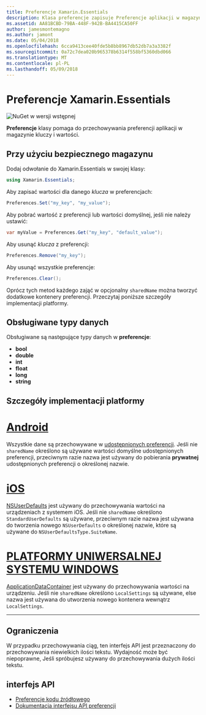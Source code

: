```yaml
---
title: Preferencje Xamarin.Essentials
description: Klasa preferencje zapisuje Preferencje aplikacji w magazynie kluczy i wartości.
ms.assetid: AA81BCBD-79BA-448F-942B-BA4415CA50FF
author: jamesmontemagno
ms.author: jamont
ms.date: 05/04/2018
ms.openlocfilehash: 6cca9413cee40fde5b8bb8967db52db7a3a3382f
ms.sourcegitcommit: 0a72c7dea020b965378b6314f558bf5360dbd066
ms.translationtype: MT
ms.contentlocale: pl-PL
ms.lasthandoff: 05/09/2018
---
```

# <a name="xamarinessentials-preferences"></a>Preferencje Xamarin.Essentials

![NuGet w wersji wstępnej](~/media/shared/pre-release.png)

**Preferencje** klasy pomaga do przechowywania preferencji aplikacji w magazynie kluczy i wartości.

## <a name="using-secure-storage"></a>Przy użyciu bezpiecznego magazynu

Dodaj odwołanie do Xamarin.Essentials w swojej klasy:

```csharp
using Xamarin.Essentials;
```

Aby zapisać wartości dla danego _klucza_ w preferencjach:

```csharp
Preferences.Set("my_key", "my_value");
```

Aby pobrać wartość z preferencji lub wartości domyślnej, jeśli nie należy ustawić:

```csharp
var myValue = Preferences.Get("my_key", "default_value");
```

Aby usunąć _klucza_ z preferencji:

```csharp
Preferences.Remove("my_key");
```

Aby usunąć wszystkie preferencje:

```csharp
Preferences.Clear();
```

Oprócz tych metod każdego zająć w opcjonalny `sharedName` można tworzyć dodatkowe kontenery preferencji. Przeczytaj poniższe szczegóły implementacji platformy.

## <a name="supported-data-types"></a>Obsługiwane typy danych

Obsługiwane są następujące typy danych w **preferencje**:

- **bool**
- **double**
- **int**
- **float**
- **long**
- **string**

## <a name="platform-implementation-specifics"></a>Szczegóły implementacji platformy

# <a name="androidtabandroid"></a>[Android](#tab/android)

Wszystkie dane są przechowywane w [udostępnionych preferencji](https://developer.android.com/training/data-storage/shared-preferences.html). Jeśli nie `sharedName` określono są używane wartości domyślne udostępnionych preferencji, przeciwnym razie nazwa jest używany do pobierania **prywatnej** udostępnionych preferencji o określonej nazwie.

# <a name="iostabios"></a>[iOS](#tab/ios)

[NSUserDefaults](https://docs.microsoft.com/en-us/xamarin/ios/app-fundamentals/user-defaults) jest używany do przechowywania wartości na urządzeniach z systemem iOS. Jeśli nie `sharedName` określono `StandardUserDefaults` są używane, przeciwnym razie nazwa jest używana do tworzenia nowego `NSUserDefaults` o określonej nazwie, które są używane do `NSUserDefaultsType.SuiteName`.

# <a name="uwptabuwp"></a>[PLATFORMY UNIWERSALNEJ SYSTEMU WINDOWS](#tab/uwp)

[ApplicationDataContainer](https://docs.microsoft.com/en-us/uwp/api/windows.storage.applicationdatacontainer) jest używany do przechowywania wartości na urządzeniu. Jeśli nie `sharedName` określono `LocalSettings` są używane, else nazwa jest używana do utworzenia nowego kontenera wewnątrz `LocalSettings`.

--------------

## <a name="limitations"></a>Ograniczenia

W przypadku przechowywania ciąg, ten interfejs API jest przeznaczony do przechowywania niewielkich ilości tekstu.  Wydajność może być niepoprawne, Jeśli spróbujesz używany do przechowywania dużych ilości tekstu.

## <a name="api"></a>interfejs API

- [Preferencje kodu źródłowego](https://github.com/xamarin/Essentials/tree/master/Essentials/Preferences)
- [Dokumentacja interfejsu API preferencji](xref:Xamarin.Essentials.Preferences)
